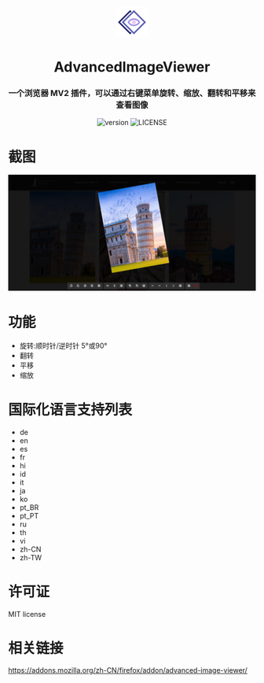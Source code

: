 <!-- 介绍 -->
<div align="center">
    <img src="./icons/icon64.png" />
    <h1>AdvancedImageViewer</h1>
    <h3>一个浏览器 MV2 插件，可以通过右键菜单旋转、缩放、翻转和平移来查看图像</h3>
</div>

<!-- 徽章 -->
<div align="center">

![version](https://img.shields.io/badge/version-1.1-blue)
![LICENSE](https://img.shields.io/badge/LICENSE-MIT-green)

</div>

# 截图

<img src="./screenshots/1.png" />

# 功能

 - 旋转:顺时针/逆时针 5°或90°
 - 翻转
 - 平移
 - 缩放

# 国际化语言支持列表

 - de
 - en
 - es
 - fr
 - hi
 - id
 - it
 - ja
 - ko
 - pt_BR
 - pt_PT
 - ru
 - th
 - vi
 - zh-CN
 - zh-TW

# 许可证

MIT license

# 相关链接

https://addons.mozilla.org/zh-CN/firefox/addon/advanced-image-viewer/
